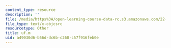 ```yaml
---
content_type: resource
description: ''
file: /media/https%3A/open-learning-course-data-rc.s3.amazonaws.com/22-312-engineering-of-nuclear-reactors-fall-2015/a49030d6b56ddc6bc260c57f916feb0e_uf.m
file_type: text/x-objcsrc
resourcetype: Other
title: uf.m
uid: a49030d6-b56d-dc6b-c260-c57f916feb0e
---
```

